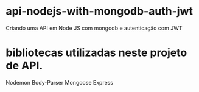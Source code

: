 # api-nodejs-with-mongodb-auth-jwt
Criando uma API em Node JS com mongodb e autenticação com JWT

# bibliotecas utilizadas neste projeto de API.
  Nodemon
  Body-Parser
  Mongoose
  Express
